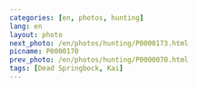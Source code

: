 ```yaml
---
categories: [en, photos, hunting]
lang: en
layout: photo
next_photo: /en/photos/hunting/P0000173.html
picname: P0000170
prev_photo: /en/photos/hunting/P0000070.html
tags: [Dead Springbock, Kai]
---
```

